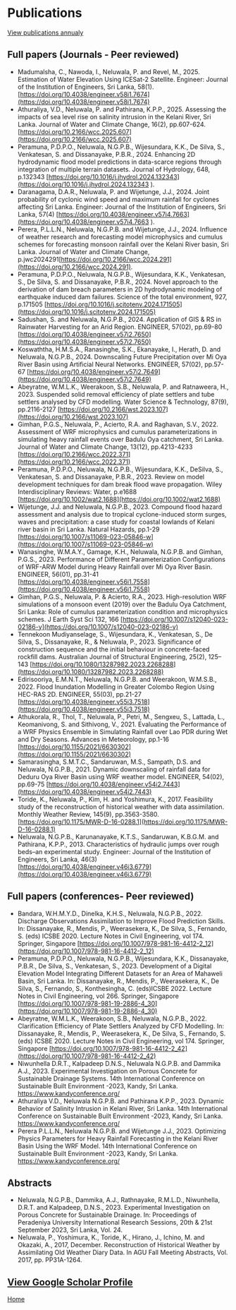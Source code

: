 # Publications  
[View publications annualy](publications_annualy.html) 


## Full papers (Journals - Peer reviewed)
- Madumalsha, C., Nawoda, I., Neluwala, P. and Revel, M., 2025. Estimation of Water Elevation Using ICESat-2 Satellite. Engineer: Journal of the Institution of Engineers, Sri Lanka, 58(1). [https://doi.org/10.4038/engineer.v58i1.7674](https://doi.org/10.4038/engineer.v58i1.7674)
- Athuraliya, V.D., Neluwala, P. and Pathirana, K.P.P., 2025. Assessing the impacts of sea level rise on salinity intrusion in the Kelani River, Sri Lanka. Journal of Water and Climate Change, 16(2), pp.607-624. [https://doi.org/10.2166/wcc.2025.607](https://doi.org/10.2166/wcc.2025.607)
- Peramuna, P.D.P.O., Neluwala, N.G.P.B., Wijesundara, K.K., De Silva, S., Venkatesan, S. and Dissanayake, P.B.R., 2024. Enhancing 2D hydrodynamic flood model predictions in data-scarce regions through integration of multiple terrain datasets. Journal of Hydrology, 648, p.132343 [https://doi.org/10.1016/j.jhydrol.2024.132343](https://doi.org/10.1016/j.jhydrol.2024.132343 ).
- Daranagama, D.A.R., Neluwala, P. and Wijetunge, J.J., 2024. Joint probability of cyclonic wind speed and maximum rainfall for cyclones affecting Sri Lanka. Engineer: Journal of the Institution of Engineers, Sri Lanka, 57(4) [https://doi.org/10.4038/engineer.v57i4.7663](https://doi.org/10.4038/engineer.v57i4.7663 ). 
- Perera, P.L.L.N., Neluwala, N.G.P.B. and Wijetunge, J.J., 2024. Influence of weather research and forecasting model microphysics and cumulus schemes for forecasting monsoon rainfall over the Kelani River basin, Sri Lanka. Journal of Water and Climate Change, p.jwc2024291[https://doi.org/10.2166/wcc.2024.291](https://doi.org/10.2166/wcc.2024.291).
- Peramuna, P.D.P.O., Neluwala, N.G.P.B., Wijesundara, K.K., Venkatesan, S., De Silva, S. and Dissanayake, P.B.R., 2024. Novel approach to the derivation of dam breach parameters in 2D hydrodynamic modeling of earthquake induced dam failures. Science of the total environment, 927, p.171505 [https://doi.org/10.1016/j.scitotenv.2024.171505](https://doi.org/10.1016/j.scitotenv.2024.171505)
- Sadushan, S. and Neluwala, N.G.P.B., 2024. Application of GIS & RS in Rainwater Harvesting for an Arid Region. ENGINEER, 57(02), pp.69-80 [https://doi.org/10.4038/engineer.v57i2.7650](https://doi.org/10.4038/engineer.v57i2.7650)
- Koswaththa, H.M.S.A., Ranasinghe, S.K., Ekanayake, I., Herath, D. and Neluwala, N.G.P.B., 2024. Downscaling Future Precipitation over Mi Oya River Basin using Artificial Neural Networks. ENGINEER, 57(02), pp.57-67 [https://doi.org/10.4038/engineer.v57i2.7649](https://doi.org/10.4038/engineer.v57i2.7649)
- Abeyratne, W.M.L.K., Weerakoon, S.B., Neluwala, P. and Ratnaweera, H., 2023. Suspended solid removal efficiency of plate settlers and tube settlers analysed by CFD modelling. Water Science & Technology, 87(9), pp.2116-2127 [https://doi.org/10.2166/wst.2023.107](https://doi.org/10.2166/wst.2023.107)
- Gimhan, P.G.S., Neluwala, P., Acierto, R.A. and Raghavan, S.V., 2022. Assessment of WRF microphysics and cumulus parameterizations in simulating heavy rainfall events over Badulu Oya catchment, Sri Lanka. Journal of Water and Climate Change, 13(12), pp.4213-4233 [https://doi.org/10.2166/wcc.2022.371](https://doi.org/10.2166/wcc.2022.371)
- Peramuna, P.D.P.O., Neluwala, N.G.P.B., Wijesundara, K.K., DeSilva, S., Venkatesan, S. and Dissanayake, P.B.R., 2023. Review on model development techniques for dam break flood wave propagation. Wiley Interdisciplinary Reviews: Water, p.e1688 [https://doi.org/10.1002/wat2.1688](https://doi.org/10.1002/wat2.1688)
- Wijetunge, J.J. and Neluwala, N.G.P.B., 2023. Compound flood hazard assessment and analysis due to tropical cyclone-induced storm surges, waves and precipitation: a case study for coastal lowlands of Kelani river basin in Sri Lanka. Natural Hazards, pp.1-29 [https://doi.org/10.1007/s11069-023-05846-w](https://doi.org/10.1007/s11069-023-05846-w)
- Wanasinghe, W.M.A.Y., Gamage, K.H., Neluwala, N.G.P.B. and Gimhan, P.G.S., 2023. Performance of Different Parameterization Configurations of WRF-ARW Model during Heavy Rainfall over Mi Oya River Basin. ENGINEER, 56(01), pp.31-41 [https://doi.org/10.4038/engineer.v56i1.7558](https://doi.org/10.4038/engineer.v56i1.7558)
- Gimhan, P.G.S., Neluwala, P. & Acierto, R.A., 2023. High-resolution WRF simulations of a monsoon event (2019) over the Badulu Oya Catchment, Sri Lanka: Role of cumulus parameterization condition and microphysics schemes. J Earth Syst Sci 132, 166 [https://doi.org/10.1007/s12040-023-02186-y](https://doi.org/10.1007/s12040-023-02186-y) 
- Tennekoon Mudiyanselage, S., Wijesundara, K., Venkatesan, S., De Silva, S., Dissanayake, R., & Neluwala, P., 2023. Significance of construction sequence and the initial behaviour in concrete-faced rockfill dams. Australian Journal of Structural Engineering, 25(2), 125–143 [https://doi.org/10.1080/13287982.2023.2268288](https://doi.org/10.1080/13287982.2023.2268288)
- Edirisooriya, E.M.N.T., Neluwala, N.G.P.B. and Weerakoon, W.M.S.B., 2022. Flood Inundation Modelling in Greater Colombo Region Using HEC-RAS 2D. ENGINEER, 55(03), pp.21-27 [https://doi.org/10.4038/engineer.v55i3.7518](https://doi.org/10.4038/engineer.v55i3.7518)
- Athukorala, R., Thol, T., Neluwala, P., Petri, M., Sengxeu, S., Lattada, L., Keomanivong, S. and Sithivong, V., 2021. Evaluating the Performance of a WRF Physics Ensemble in Simulating Rainfall over Lao PDR during Wet and Dry Seasons. Advances in Meteorology, pp.1-16 [https://doi.org/10.1155/2021/6630302](https://doi.org/10.1155/2021/6630302)
- Samarasingha, S.M.T.C., Sandaruwan, M.S., Sampath, D.S. and Neluwala, N.G.P.B., 2021. Dynamic downscaling of rainfall data for Deduru Oya River Basin using WRF weather model. ENGINEER, 54(02), pp.69-75 [https://doi.org/10.4038/engineer.v54i2.7443](https://doi.org/10.4038/engineer.v54i2.7443)
- Toride, K., Neluwala, P., Kim, H. and Yoshimura, K., 2017. Feasibility study of the reconstruction of historical weather with data assimilation. Monthly Weather Review, 145(9), pp.3563-3580.[https://doi.org/10.1175/MWR-D-16-0288.1](https://doi.org/10.1175/MWR-D-16-0288.1)
- Neluwala, N.G.P.B., Karunanayake, K.T.S., Sandaruwan, K.B.G.M. and Pathirana, K.P.P., 2013. Characteristics of hydraulic jumps over rough beds–an experimental study. Engineer: Journal of the Institution of Engineers, Sri Lanka, 46(3) [https://doi.org/10.4038/engineer.v46i3.6779](https://doi.org/10.4038/engineer.v46i3.6779) 

## Full papers (conferences- Peer reviewed) 
- Bandara, W.H.M.Y.D., Dinelka, K.H.S., Neluwala, N.G.P.B., 2022. Discharge Observations Assimilation to Improve Flood Prediction Skills. In: Dissanayake, R., Mendis, P., Weerasekera, K., De Silva, S., Fernando, S. (eds) ICSBE 2020. Lecture Notes in Civil Engineering, vol 174. Springer, Singapore [https://doi.org/10.1007/978-981-16-4412-2_12](https://doi.org/10.1007/978-981-16-4412-2_12)
- Peramuna, P.D.P.O., Neluwala, N.G.P.B., Wijesundara, K.K., Dissanayake, P.B.R., De Silva, S., Venkatesan, S., 2023. Development of a Digital Elevation Model Integrating Different Datasets for an Area of Mahaweli Basin, Sri Lanka. In: Dissanayake, R., Mendis, P., Weerasekera, K., De Silva, S., Fernando, S., Konthesingha, C. (eds)ICSBE 2022. Lecture Notes in Civil Engineering, vol 266. Springer, Singapore [https://doi.org/10.1007/978-981-19-2886-4_30](https://doi.org/10.1007/978-981-19-2886-4_30)
- Abeyratne, W.M.L.K., Weerakoon, S.B., Neluwala, N.G.P.B., 2022. Clarification Efficiency of Plate Settlers Analyzed by CFD Modelling. In: Dissanayake, R., Mendis, P., Weerasekera, K., De Silva, S., Fernando, S. (eds) ICSBE 2020. Lecture Notes in Civil Engineering, vol 174. Springer, Singapore [https://doi.org/10.1007/978-981-16-4412-2_42](https://doi.org/10.1007/978-981-16-4412-2_42) 
- Niwunhella D.R.T., Kalpadeep D.N.S., Neluwala N.G.P.B. and Dammika A.J., 2023. Experimental Investigation on Porous Concrete for Sustainable Drainage Systems. 14th International Conference on Sustainable Built Environment -2023, Kandy, Sri Lanka. https://www.kandyconference.org/
- Athuraliya V.D., Neluwala N.G.P.B. and Pathirana K.P.P., 2023. Dynamic Behavior of Salinity Intrusion in Kelani River, Sri Lanka. 14th International Conference on Sustainable Built Environment -2023, Kandy, Sri Lanka. https://www.kandyconference.org/ 
- Perera P.L.L.N., Neluwala N.G.P.B. and Wijetunge J.J., 2023. Optimizing Physics Parameters for Heavy Rainfall Forecasting in the Kelani River Basin Using the WRF Model. 14th International Conference on Sustainable Built Environment -2023, Kandy, Sri Lanka. https://www.kandyconference.org/ 

## Abstracts
- Neluwala, N.G.P.B., Dammika, A.J., Rathnayake, R.M.L.D., Niwunhella, D.R.T. and Kalpadeep, D.N.S., 2023. Experimental Investigation on Porous Concrete for Sustainable Drainage. In: Proceedings of Peradeniya University International Research Sessions, 20th & 21st September 2023, Sri Lanka, Vol. 24.
- Neluwala, P., Yoshimura, K., Toride, K., Hirano, J., Ichino, M. and Okazaki, A., 2017, December. Reconstruction of Historical Weather by Assimilating Old Weather Diary Data. In AGU Fall Meeting Abstracts, Vol. 2017, pp. PP31A-1264.

## [View Google Scholar Profile](https://scholar.google.com/citations?user=1WywyewAAAAJ&hl)

[Home](./)
